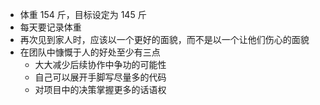 - 体重 154 斤，目标设定为 145 斤
- 每天要记录体重
- 再次见到家人时，应该以一个更好的面貌，而不是以一个让他们伤心的面貌
- 在团队中慷慨于人的好处至少有三点
	- 大大减少后续协作中争功的可能性
	- 自己可以展开手脚写尽量多的代码
	- 对项目中的决策掌握更多的话语权